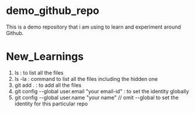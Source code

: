 # demo_github_repo

This is a demo repository that i am using to learn and experiment around Github.

# New_Learnings

1. ls : to list all the files
2. ls -la : command to list all the files including the hidden one
3. git add . : to add all the files 
4. git config --global user.email "your email-id" : to set the identity globally
5. git config --global user.name "your name" // omit --global to set the identity for this particular repo